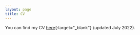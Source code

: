 ```yaml
---
layout: page
title: CV
---
```


You can find my CV [here](/pdfs/cv_july2022.pdf){:target="_blank"} (updated July 2022).